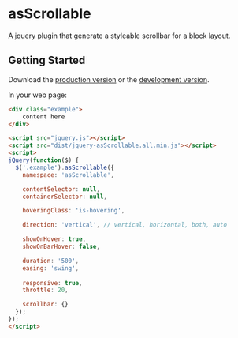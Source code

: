 # asScrollable

A jquery plugin that generate a styleable scrollbar for a block layout.

## Getting Started
Download the [production version][min] or the [development version][max].

[min]: https://raw.github.com/amazingsurge/jquery-asScrollable/master/dist/jquery.asScrollable.all.min.js
[max]: https://raw.github.com/amazingsurge/jquery-asScrollable/master/dist/jquery-asScrollable.all.js

In your web page:

```html
<div class="example">
	content here
</div>

<script src="jquery.js"></script>
<script src="dist/jquery-asScrollable.all.min.js"></script>
<script>
jQuery(function($) {
  $('.example').asScrollable({
    namespace: 'asScrollable',

    contentSelector: null,
    containerSelector: null,

    hoveringClass: 'is-hovering',

    direction: 'vertical', // vertical, horizontal, both, auto

    showOnHover: true,
    showOnBarHover: false,

    duration: '500',
    easing: 'swing',
    
    responsive: true,
    throttle: 20,

    scrollbar: {}
  }); 
});
</script>
```